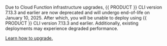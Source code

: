 <Important>

Due to Cloud Function infrastructure upgrades, {{ PRODUCT }} CLI version 7.13.3 and earlier are now deprecated and will undergo end-of-life on January 10, 2025. After which, you will be unable to deploy using {{ PRODUCT }} CLI version 7.13.3 and earlier. Additionally, existing deployments may experience degraded performance. 

[Learn how to upgrade.](/applications/performance/cdn_as_code/cli#installation)

</Important>
<!--
<Callout type="important">

Upgrading from {{ PRODUCT }} {{ PRODUCT_APPLICATIONS }} version 6 or earlier may require significant changes to your CDN-as-code configuration as certain core legacy components have limited support. [View our upgrading guide.](/applications/v7/upgrading)

</Callout>
-->
